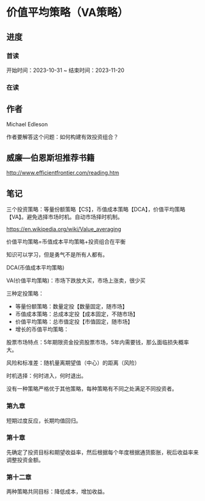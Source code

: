 # 价值平均策略（VA策略）

## 进度

### 首读

开始时间：2023-10-31 ~ 结束时间：2023-11-20

### 在读

## 作者

Michael Edleson

作者要解答这个问题：如何构建有效投资组合？

## 威廉—伯恩斯坦推荐书籍

http://www.efficientfrontier.com/reading.htm

## 笔记

三个投资策略：等量份额策略【CS】，币值成本策略【DCA】，价值平均策略【VA】。避免选择市场时机。自动市场择时机制。

https://en.wikipedia.org/wiki/Value_averaging

价值平均策略=币值成本平均策略+投资组合在平衡

知识可以学习，但是勇气不是所有人都有。

DCA(币值成本平均策略)

VA(价值平均策略)：市场下跌放大买，市场上涨卖，很少买

三种定投策略：

- 等量份额策略：数量定投【数量固定，随市场】
- 币值成本策略：总成本定投【成本固定，不随市场】
- 价值平均策略：总市值定投【市值固定，随市场】
- 增长的币值平均策略：

股票市场特点：5年期限资金投资股票市场，5年内需要钱，那么面临损失概率大。

风险和标准差：随机量离期望值（中心）的距离（风险）

时机选择：何时进入，何时退出。

没有一种策略严格优于其他策略，每种策略有不同之处满足不同投资者。

### 第九章

短期过度反应，长期均值回归。

### 第十章

先确定了投资目标和期望收益率，然后根据每个年度根据通货膨胀，税后收益率来调整投资金额。

### 第十二章

两种策略共同目标：降低成本，增加收益。





